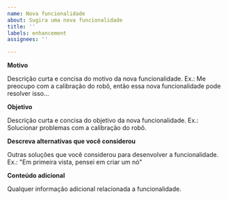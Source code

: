 ```yaml
---
name: Nova funcionalidade
about: Sugira uma nova funcionalidade
title: ''
labels: enhancement
assignees: ''

---
```


**Motivo**

Descrição curta e concisa do motivo da nova funcionalidade. Ex.: Me preocupo com a calibração do robô, então essa nova funcionalidade pode resolver isso...

**Objetivo**

Descrição curta e concisa do objetivo da nova funcionalidade.  Ex.: Solucionar problemas com a calibração do robô.

**Descreva alternativas que você considerou**

Outras soluções que você considerou para desenvolver a funcionalidade. Ex.: "Em primeira vista, pensei em criar um nó"

**Conteúdo adicional**

Qualquer informação adicional relacionada a funcionalidade.

